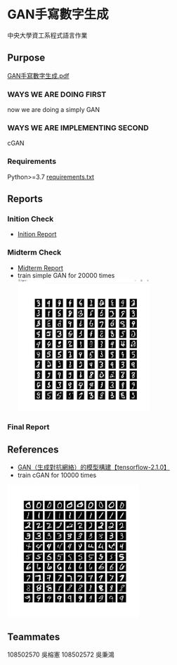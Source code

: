 # GAN手寫數字生成

中央大學資工系程式語言作業

## Purpose

[GAN手寫數字生成.pdf](/hw/GAN手寫數字生成.pdf)

### WAYS WE ARE DOING FIRST

now we are doing a simply GAN

### WAYS WE ARE IMPLEMENTING SECOND

cGAN

### Requirements

Python>=3.7
[requirements.txt](/requirements.txt)

## Reports

### Inition Check

- [Inition Report](/ans/inition/)

### Midterm Check

- [Midterm Report](/ans/midterm/GAN手寫數字生成_第12組.pdf)
- train simple GAN for 20000 times
    <img src="/ans/midterm/gan.png" width="300" height="300" title="gan-20000">

### Final Report

## References

- [GAN（生成對抗網絡）的模型構建【tensorflow-2.1.0】](https://blog.csdn.net/gdhy9064/article/details/104106500)
- train cGAN for 10000 times
<img src="/ans/final/cgan-10000.png" width="300" height="300" title="cgan-10000">
<!-- - train cGAN for 50000 times<br><img src="/ans/final/cgan-50000.png" width="300" height="300" title="cgan-50000">
- train cGAN for 100000 times<br><img src="/ans/final/cgan-100000.png" width="300" height="300" title="cgan-100000"> -->

## Teammates

108502570 吳榕憲
108502572 吳秉鴻
